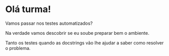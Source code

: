 # Olá turma!

Vamos passar nos testes automatizados?

Na verdade vamos descobrir se eu soube preparar bem o ambiente.

Tanto os testes quando as docstrings vão lhe ajudar
a saber como resolver o problema.
